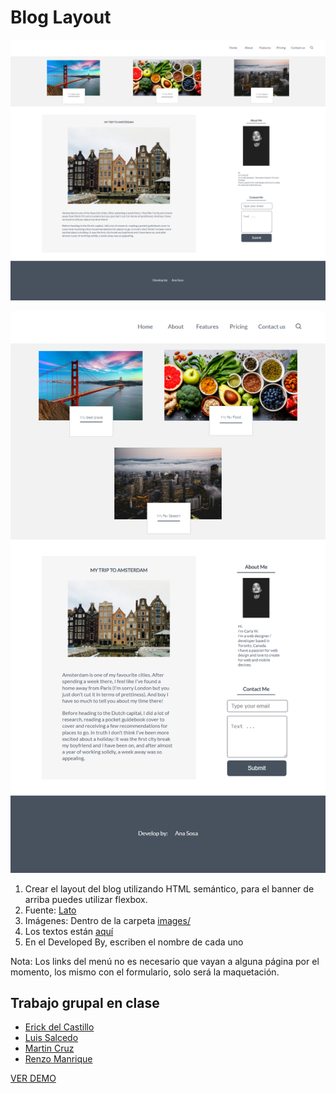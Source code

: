 # Blog Layout

![Blog Layout](blogTheme1.png)

![Blog Layout](blogTheme2.png)

1. Crear el layout del blog utilizando HTML semántico, para el banner de arriba puedes utilizar flexbox. 
2. Fuente: [Lato](https://fonts.google.com/specimen/Lato)
3. Imágenes: Dentro de la carpeta [images/](images)
4. Los textos están [aquí](textos.md)
5. En el Developed By, escriben el nombre de cada uno

Nota: Los links del menú no es necesario que vayan a alguna página por el momento, los mismo con el formulario, solo será la maquetación.

## Trabajo grupal en clase
* [Erick del Castillo](https://github.com/mrff88)
* [Luis Salcedo](https://github.com/luisangelsalcedo)
* [Martin Cruz](https://github.com/martincruzot)
* [Renzo Manrique](https://github.com/RenzoEMH)

<a href='http://www.luissg.com/bootcamp/blog-layout/' target='_blank'>VER DEMO</a>



